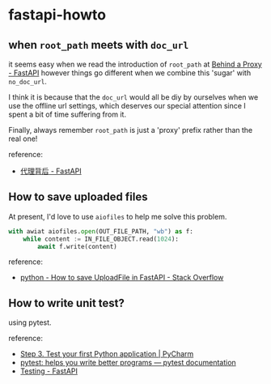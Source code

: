 # fastapi-howto

## when `root_path` meets with `doc_url`
it seems easy when we read the introduction of `root_path` at [Behind a Proxy - FastAPI](https://fastapi.tiangolo.com/advanced/behind-a-proxy/) however things go different when we combine this 'sugar' with `no_doc_url`.

I think it is because that the `doc_url` would all be diy by ourselves when we use the offline url settings, which deserves our special attention since I spent a bit of time suffering from it.

Finally, always remember `root_path` is just a 'proxy' prefix rather than the real one!

reference:
- [代理背后 - FastAPI](https://fastapi.tiangolo.com/advanced/behind-a-proxy/#check-the-docs-ui)

## How to save uploaded files

At present, I'd love to use `aiofiles` to help me solve this problem.

```python
with awiat aiofiles.open(OUT_FILE_PATH, "wb") as f:
    while content := IN_FILE_OBJECT.read(1024):
        await f.write(content)
```

reference:
- [python - How to save UploadFile in FastAPI - Stack Overflow](https://stackoverflow.com/questions/63580229/how-to-save-uploadfile-in-fastapi)


## How to write unit test?

using pytest.

reference:
- [Step 3. Test your first Python application | PyCharm](https://www.jetbrains.com/help/pycharm/testing-your-first-python-application.html)
- [pytest: helps you write better programs — pytest documentation](https://docs.pytest.org/en/6.2.x/)
- [Testing - FastAPI](https://fastapi.tiangolo.com/tutorial/testing/?h=test)


